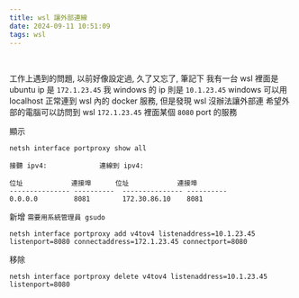 ```yaml
---
title: wsl 讓外部連線
date: 2024-09-11 10:51:09
tags: wsl
---
```

&nbsp;
<!-- more -->

工作上遇到的問題, 以前好像設定過, 久了又忘了, 筆記下
我有一台 wsl 裡面是 ubuntu ip 是 `172.1.23.45`
我 windows 的 ip 則是 `10.1.23.45`
windows 可以用 localhost 正常連到 wsl 內的 docker 服務, 但是發現 wsl 沒辦法讓外部連
希望外部的電腦可以訪問到 wsl `172.1.23.45` 裡面某個 `8080` port 的服務

顯示

```
netsh interface portproxy show all

接聽 ipv4:             連線到 ipv4:

位址            連接埠      位址            連接埠
--------------- ----------  --------------- ----------
0.0.0.0         8081        172.30.86.10    8081
```

新增 `需要用系統管理員 gsudo`

```
netsh interface portproxy add v4tov4 listenaddress=10.1.23.45 listenport=8080 connectaddress=172.1.23.45 connectport=8080
```

移除

```
netsh interface portproxy delete v4tov4 listenaddress=10.1.23.45 listenport=8080
```

